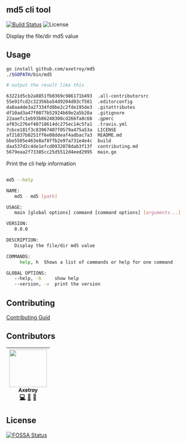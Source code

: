 ## md5 cli tool

[![Build Status](https://travis-ci.org/axetroy/md5.svg?branch=master)](https://travis-ci.org/axetroy/md5)
![License](https://img.shields.io/badge/license-Apache-green.svg)

Display the file/dir md5 value

## Usage

```bash
go install github.com/axetroy/md5
./$GOPATH/bin/md5

# output the result like this

63221d5cb2a8851fb0369c986171b493  .all-contributorsrc
55e91fcd2c32356ba54d9204d03cf581  .editorconfig
da8aa4de3a27334fd8be2c2fde195de3  .gitattributes
df10ad3a47f0077b52924b69e2a5b20a  .gitignore
22aaefc1eb93b86248308cd266fa8c66  .gpmrc
af03c276ef40718614dc275ec14c5fa1  .travis.yml
7cbce181f3c83967407f0579a475a53a  LICENSE
af21837b0251ff6e08ddeaf4adbac7a3  README.md
bbe5505e463e8af8ffb2e97a731e4e4c  build
daa537d2c4de1efcd0932078dab3f13f  contributing.md
5679eaa2f73385cc25d5512d4eed2995  main.go
```

Print the cli help information

```bash

md5 --help

NAME:
   md5 - md5 [path]

USAGE:
   main [global options] command [command options] [arguments...]

VERSION:
   0.0.0

DESCRIPTION:
   Display the file/dir md5 value

COMMANDS:
     help, h  Shows a list of commands or help for one command

GLOBAL OPTIONS:
   --help, -h     show help
   --version, -v  print the version
```

## Contributing

[Contributing Guid](https://github.com/axetroy/md5/blob/master/CONTRIBUTING.md)

## Contributors

<!-- ALL-CONTRIBUTORS-LIST:START - Do not remove or modify this section -->
| [<img src="https://avatars1.githubusercontent.com/u/9758711?v=3" width="100px;"/><br /><sub>Axetroy</sub>](http://axetroy.github.io)<br />[💻](https://github.com/axetroy/md5/commits?author=axetroy) [🐛](https://github.com/axetroy/md5/issues?q=author%3Aaxetroy) 🎨 |
| :---: |
<!-- ALL-CONTRIBUTORS-LIST:END -->

## License

[![FOSSA Status](https://app.fossa.io/api/projects/git%2Bgithub.com%2Faxetroy%2Fmd5.svg?type=large)](https://app.fossa.io/projects/git%2Bgithub.com%2Faxetroy%2Fmd5?ref=badge_large)
